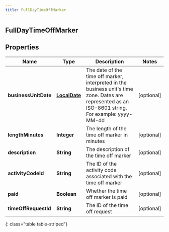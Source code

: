 ```yaml
---
title: FullDayTimeOffMarker
---
```

## FullDayTimeOffMarker


## Properties

| Name | Type | Description | Notes |
| ------------ | ------------- | ------------- | ------------- |
| **businessUnitDate** | <!----><!---->[**LocalDate**](LocalDate.html)<!----> | The date of the time off marker, interpreted in the business unit&#39;s time zone. Dates are represented as an ISO-8601 string. For example: yyyy-MM-dd |  [optional] |
| **lengthMinutes** | <!----><!---->**Integer**<!----> | The length of the time off marker in minutes |  [optional] |
| **description** | <!----><!---->**String**<!----> | The description of the time off marker |  [optional] |
| **activityCodeId** | <!----><!---->**String**<!----> | The ID of the activity code associated with the time off marker |  [optional] |
| **paid** | <!----><!---->**Boolean**<!----> | Whether the time off marker is paid |  [optional] |
| **timeOffRequestId** | <!----><!---->**String**<!----> | The ID of the time off request |  [optional] |
{: class="table table-striped"}



